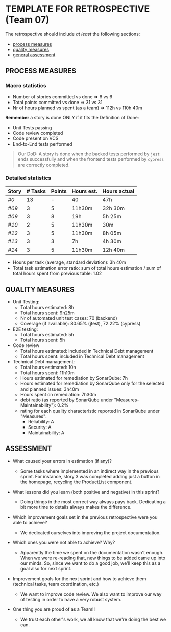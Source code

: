 TEMPLATE FOR RETROSPECTIVE (Team 07)
=====================================

The retrospective should include _at least_ the following
sections:

- [process measures](#process-measures)
- [quality measures](#quality-measures)
- [general assessment](#assessment)

## PROCESS MEASURES 

### Macro statistics

- Number of stories committed vs done => 6 vs 6
- Total points committed vs done => 31 vs 31
- Nr of hours planned vs spent (as a team) =>  112h vs 110h 40m

**Remember**  a story is done ONLY if it fits the Definition of Done:
 
- Unit Tests passing
- Code review completed
- Code present on VCS
- End-to-End tests performed

> Our DoD: A story is done when the backed tests performed by `jest` ends successfully and when the frontend tests performed by `cypress` are correctly completed.
### Detailed statistics

| Story  | # Tasks | Points | Hours est. | Hours actual |
|--------|---------|--------|------------|--------------|
| _#0_   |    13   |    -   |     40     |       47h    |
| _#09_  |    3    |    5   |   11h30m   |   32h 30m    |
| _#09_  |    3    |    8   |     19h    |    5h 25m    |
| _#10_  |    2    |    5   |   11h30m   |       30m    |
| _#12_  |    3    |    5   |   11h30m   |    8h 05m    |
| _#13_  |    3    |    3   |    7h      |    4h 30m    |
| _#14_  |    3    |    5   |   11h30m   |   12h 40m    |


- Hours per task (average, standard deviation): 3h 40m
- Total task estimation error ratio: sum of total hours estimation / sum of total hours spent from previous table: 1.02

  
## QUALITY MEASURES 

- Unit Testing:
  - Total hours estimated: 8h
  - Total hours spent: 9h25m
  - Nr of automated unit test cases: 70 (backend)
  - Coverage (if available): 80.65% (jtest), 72.22% (cypress)
- E2E testing:
  - Total hours estimated: 5h
  - Total hours spent: 5h
- Code review 
  - Total hours estimated: included in Technical Debt management
  - Total hours spent: included in Technical Debt management
- Technical Debt management:
  - Total hours estimated: 10h
  - Total hours spent: 11h10m
  - Hours estimated for remediation by SonarQube: 7h
  - Hours estimated for remediation by SonarQube only for the selected and planned issues: 3h40m 
  - Hours spent on remediation: 7h30m 
  - debt ratio (as reported by SonarQube under "Measures-Maintainability"): 0.2%
  - rating for each quality characteristic reported in SonarQube under "Measures":
    - Reliability: A
    - Security: A
    - Maintainability: A

## ASSESSMENT

- What caused your errors in estimation (if any)? 
	+ Some tasks where implemented in an indirect way in the previous sprint. For instance, story 3 was completed adding just a button in the homepage, recycling the ProductList component.

- What lessons did you learn (both positive and negative) in this sprint?
	+ Doing things in the most correct way always pays back. Dedicating a bit more time to details always makes the difference.

- Which improvement goals set in the previous retrospective were you able to achieve? 
	+ We dedicated ourselves into improving the project documentation.
- Which ones you were not able to achieve? Why?
	+ Apparently the time we spent on the documentation wasn't enough. When we were re-reading that, new things to be added came up into our minds. So, since we want to do a good job, we'll keep this as a goal also for next sprint.

- Improvement goals for the next sprint and how to achieve them (technical tasks, team coordination, etc.)
	+ We want to improve code review. We also want to improve our way of testing in order to have a very robust system.

- One thing you are proud of as a Team!!
	+ We trust each other's work, we all know that we're doing the best we can.
